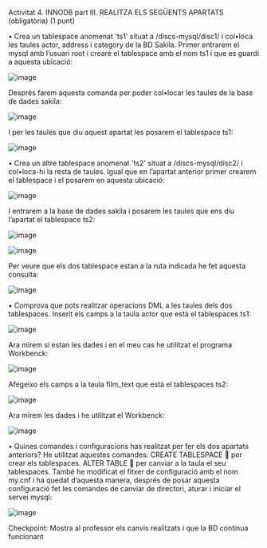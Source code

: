 Activitat 4. INNODB part III. REALITZA ELS SEGÜENTS APARTATS (obligatòria)  (1 punt)

•	Crea un tablespace anomenat 'ts1' situat a /discs-mysql/disc1/ i col•loca les taules actor, address i category de la BD Sakila.
Primer entrarem el mysql amb l’usuari root i crearé el tablespace amb el nom ts1 i que es guardi a aquesta ubicació:

![image](https://user-images.githubusercontent.com/99834779/161995579-b048682a-d5ed-4a67-b15f-54f5b3b647da.png)

Després farem aquesta comanda per poder col•locar les taules de la base de dades sakila:

![image](https://user-images.githubusercontent.com/99834779/161995602-c6b7d14d-75cd-44d5-a916-62e7ba8a2fa8.png)

I per les taules que diu aquest apartat les posarem el tablespace ts1:
 
![image](https://user-images.githubusercontent.com/99834779/161995616-5cea1e55-fa47-4aca-8e47-3ed71f1be3c6.png)

•	Crea un altre tablespace anomenat 'ts2' situat a /discs-mysql/disc2/ i col•loca-hi la resta de taules.
Igual que en l’apartat anterior primer crearem el tablespace i el posarem en aquesta ubicació:
 
![image](https://user-images.githubusercontent.com/99834779/161995627-6ac8432b-5938-4259-8318-5796e7dffb82.png)

I entrarem a la base de dades sakila i posarem les taules que ens diu l’apartat el tablespace ts2:
 
![image](https://user-images.githubusercontent.com/99834779/161995647-e9a65891-11bd-435d-a02a-3e80dd39e398.png)

![image](https://user-images.githubusercontent.com/99834779/161995664-fabb5177-7b8b-4f3c-b53f-726610e3b933.png)
 
Per veure que els dos tablespace estan a la ruta indicada he fet aquesta consulta:

![image](https://user-images.githubusercontent.com/99834779/161995731-759d18b7-d996-4160-bcf6-d41e77179620.png)

•	Comprova que pots realitzar operacions DML a les taules dels dos tablespaces.
Inserit els camps a la taula actor que està el tablespaces ts1:

![image](https://user-images.githubusercontent.com/99834779/161995779-7e59bc7e-c47e-47c3-b898-78526d7833f2.png)

Ara mirem si estan les dades i en el meu cas he utilitzat el programa Workbenck:

![image](https://user-images.githubusercontent.com/99834779/161995794-a762200a-6717-405b-bcbd-1ed9433492cf.png)

Afegeixo els  camps a la taula film_text que està el tablespaces ts2:

![image](https://user-images.githubusercontent.com/99834779/161995816-e6ced93b-b0b7-45cc-89fa-cf46630d412b.png)

Ara mirem les dades i he utilitzat el Workbenck:
 
![image](https://user-images.githubusercontent.com/99834779/161995844-1973504c-4cb0-4320-bc08-81474a917238.png)

•	Quines comandes i configuracions has realitzat per fer els dos apartats anteriors?
He utilitzat aquestes comandes:
CREATE TABLESPACE  per crear els tablespaces.
ALTER TABLE  per canviar a la taula el seu tablespaces.
També he modificat el fitxer de configuració amb el nom my.cnf i ha quedat d’aquesta manera, després de posar aquesta configuració fet les comandes de canviar  de directori, aturar i iniciar el servei mysql:
 
![image](https://user-images.githubusercontent.com/99834779/161995886-1c347ba1-c286-4d70-97aa-b3ad9c838c73.png)

Checkpoint: Mostra al professor els canvis realitzats i que la BD continua funcionant
